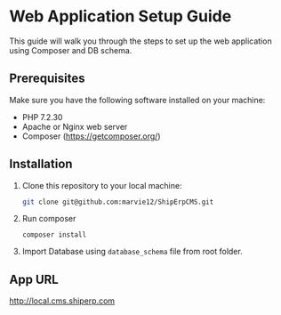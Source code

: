 # Web Application Setup Guide

This guide will walk you through the steps to set up the web application using Composer and DB schema.

## Prerequisites

Make sure you have the following software installed on your machine:

- PHP 7.2.30
- Apache or Nginx web server
- Composer (https://getcomposer.org/)

## Installation

1. Clone this repository to your local machine:

   ```bash
   git clone git@github.com:marvie12/ShipErpCMS.git
   ```

2. Run composer

   ```
   composer install
   ```

3. Import Database using `database_schema` file from root folder.

## App URL

http://local.cms.shiperp.com